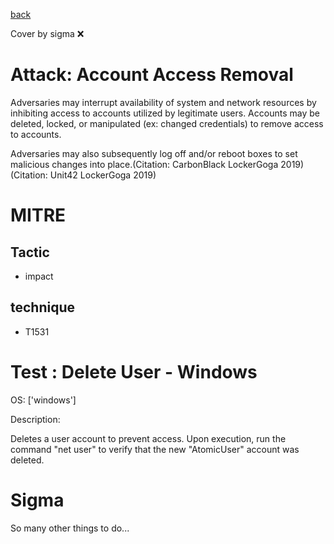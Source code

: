 [back](../index.md)

Cover by sigma :x: 

# Attack: Account Access Removal

 Adversaries may interrupt availability of system and network resources by inhibiting access to accounts utilized by legitimate users. Accounts may be deleted, locked, or manipulated (ex: changed credentials) to remove access to accounts.

Adversaries may also subsequently log off and/or reboot boxes to set malicious changes into place.(Citation: CarbonBlack LockerGoga 2019)(Citation: Unit42 LockerGoga 2019)

# MITRE
## Tactic
  - impact

## technique
  - T1531

# Test : Delete User - Windows

OS: ['windows']

Description:

 Deletes a user account to prevent access. Upon execution, run the command "net user" to verify that the new "AtomicUser" account was deleted.


# Sigma

 So many other things to do...